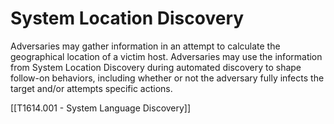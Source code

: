 # System Location Discovery

Adversaries may gather information in an attempt to calculate the geographical location of a victim host. Adversaries may use the information from System Location Discovery during automated discovery to shape follow-on behaviors, including whether or not the adversary fully infects the target and/or attempts specific actions.

[[T1614.001 - System Language Discovery]]